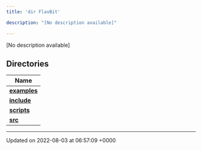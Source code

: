 ```yaml
---
title: 'dir FlavBit'

description: "[No description available]"

---
```







[No description available]

## Directories

| Name           |
| -------------- |
| **[examples](/documentation/code/gambit_2/files/dir_ceac9c226c06f2d8cc942a91d8761014/#dir-examples)**  |
| **[include](/documentation/code/gambit_2/files/dir_6718e6f775867ee8f236c973530b25fa/#dir-include)**  |
| **[scripts](/documentation/code/gambit_2/files/dir_a067623e4190754646e2c6911441325d/#dir-scripts)**  |
| **[src](/documentation/code/gambit_2/files/dir_94152b36e2a6900319663d0a0512906c/#dir-src)**  |






-------------------------------

Updated on 2022-08-03 at 06:57:09 +0000
